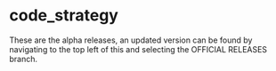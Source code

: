 # code_strategy

These are the alpha releases, an updated version can be found by navigating to the top left of this and selecting the OFFICIAL RELEASES branch.
